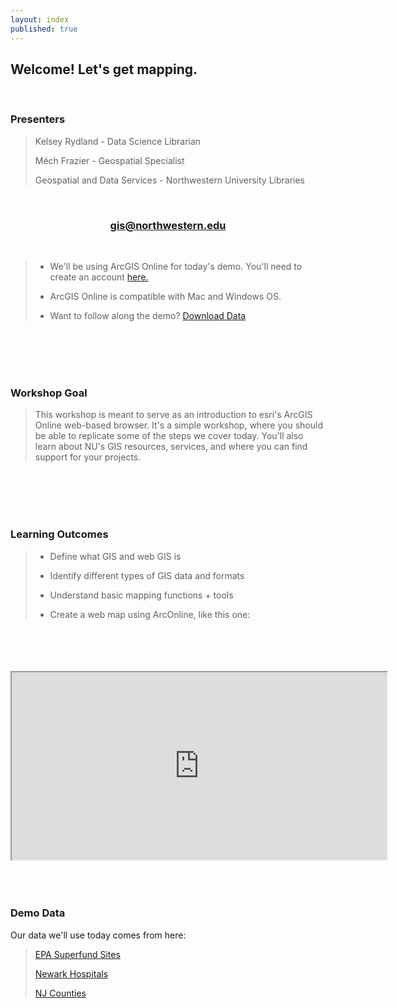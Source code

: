 ```yaml
---
layout: index
published: true
---
```


## **Welcome! Let's get mapping.** 

<br>

### **Presenters**
> Kelsey Rydland - Data Science Librarian
> 
> Méch Frazier - Geospatial Specialist
> 
> Geospatial and Data Services - Northwestern University Libraries

<br>
      
<center>
  <h3 style="color:purple;"><a href="mailto:gis@northwestern.edu?subject=GIS support"> gis@northwestern.edu </a></h3>
</center>

<br>
     
> * We'll be using ArcGIS Online for today's demo. You'll need to create an account [here.](https://northwestern.maps.arcgis.com/home/index.html)
>
> * ArcGIS Online is compatible with Mac and Windows OS. 
> 
> * Want to follow along the demo? [Download Data](https://northwestern.box.com/s/yeul97g3hlmt59sqtsatc2m7g7tbth37)

<br>
  <br>
    <br>
      <br>

### **Workshop Goal**
> This workshop is meant to serve as an introduction to esri's ArcGIS Online web-based browser. It's a simple workshop, where you should be able to replicate some of the steps we cover today. You'll also learn about NU's GIS resources, services, and where you can find support for your projects.

<br>
  <br>
    <br>
      <br>

### **Learning Outcomes**
> * Define what GIS and web GIS is
> 
> * Identify different types of GIS data and formats
> 
> * Understand basic mapping functions + tools
> 
> * Create a web map using ArcOnline, like this one: 

<br>
  <br>
    <br>
      <br>
<html>
      <iframe src="https://storymaps.arcgis.com/stories/2f0263b569c349f1806ed65a592c88a6" width=600px height=300px></iframe> 
</html>      

<br>
  <br>
    <br>
      <br>

### **Demo Data**
Our data we'll use today comes from here:
> [EPA Superfund Sites](https://www.epa.gov/superfund/search-superfund-sites-where-you-live)
> 
> [Newark Hospitals](https://data.ci.newark.nj.us/dataset/newark-hospitals)
> 
> [NJ Counties](https://gisdata-njdep.opendata.arcgis.com/datasets/newjersey::county-boundaries-of-nj)
